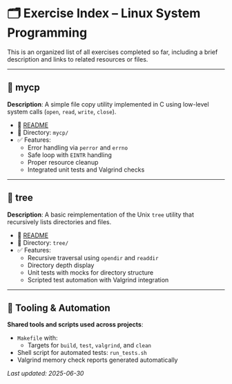# 🗂️ Exercise Index – Linux System Programming

This is an organized list of all exercises completed so far, including a brief description and links to related resources or files.

---

## 📁 mycp

**Description**: A simple file copy utility implemented in C using low-level system calls (`open`, `read`, `write`, `close`).

- 📄 [README](mycp/README.md)
- 📂 Directory: `mycp/`
- ✅ Features:
  - Error handling via `perror` and `errno`
  - Safe loop with `EINTR` handling
  - Proper resource cleanup
  - Integrated unit tests and Valgrind checks

---

## 🌳 tree

**Description**: A basic reimplementation of the Unix `tree` utility that recursively lists directories and files.

- 📄 [README](tree/README.md)
- 📂 Directory: `tree/`
- ✅ Features:
  - Recursive traversal using `opendir` and `readdir`
  - Directory depth display
  - Unit tests with mocks for directory structure
  - Scripted test automation with Valgrind integration

---

## 🔧 Tooling & Automation

**Shared tools and scripts used across projects**:

- `Makefile` with:
  - Targets for `build`, `test`, `valgrind`, and `clean`
- Shell script for automated tests: `run_tests.sh`
- Valgrind memory check reports generated automatically

*Last updated: 2025-06-30*
